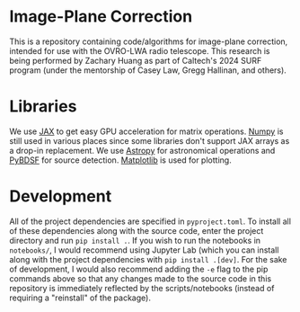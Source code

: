 # Image-Plane Correction

This is a repository containing code/algorithms for image-plane correction, intended for use with the OVRO-LWA radio telescope.
This research is being performed by Zachary Huang as part of Caltech's 2024 SURF program (under the mentorship of Casey Law, Gregg Hallinan, and others).

# Libraries
We use [JAX](https://github.com/google/jax) to get easy GPU acceleration for matrix operations.
[Numpy](https://github.com/numpy/numpy) is still used in various places since some libraries don't support JAX arrays as a drop-in replacement.
We use [Astropy](https://github.com/astropy/astropy) for astronomical operations and [PyBDSF](https://github.com/lofar-astron/PyBDSF) for source detection.
[Matplotlib](https://github.com/matplotlib/matplotlib) is used for plotting.

# Development

All of the project dependencies are specified in `pyproject.toml`.
To install all of these dependencies along with the source code, enter the project directory and run `pip install .`.
If you wish to run the notebooks in `notebooks/`, I would recommend using Jupyter Lab (which you can install along with the project dependencies with `pip install .[dev]`.
For the sake of development, I would also recommend adding the `-e` flag to the pip commands above so that any changes made to the source code in this repository is immediately reflected by the scripts/notebooks (instead of requiring a "reinstall" of the package).
